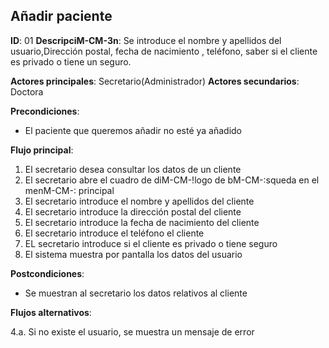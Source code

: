 ## Añadir paciente

**ID**: 01
**DescripciM-CM-3n**: Se introduce el nombre y apellidos del
usuario,Dirección postal, fecha de nacimiento , teléfono, saber si
el cliente es privado o tiene un seguro.

**Actores principales**: Secretario(Administrador)
**Actores secundarios**: Doctora

**Precondiciones**:
* El paciente que queremos añadir no esté ya añadido

**Flujo principal**:
1. El secretario desea consultar los datos de un cliente
1. El secretario abre el cuadro de diM-CM-!logo de bM-CM-:squeda en
el menM-CM-: principal
1. El secretario introduce el nombre y apellidos del cliente
1. El secretario introduce la dirección postal del cliente
1. El secretario introduce la fecha de nacimiento del cliente
1. El secretario introduce el teléfono el cliente
1. EL secretario introduce si el cliente es privado o tiene seguro
1. El sistema muestra por pantalla los datos del usuario

**Postcondiciones**:

* Se muestran al secretario los datos relativos al cliente

**Flujos alternativos**:

4.a. Si no existe el usuario, se muestra un mensaje de error

